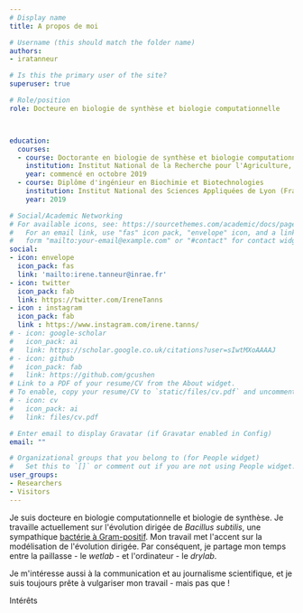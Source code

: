 ```yaml
---
# Display name
title: A propos de moi

# Username (this should match the folder name)
authors:
- iratanneur

# Is this the primary user of the site?
superuser: true

# Role/position
role: Docteure en biologie de synthèse et biologie computationnelle



education:
  courses:
  - course: Doctorante en biologie de synthèse et biologie computationnelle
    institution: Institut National de la Recherche pour l'Agriculture, l'Alimentation et l'Environnement
    year: commencé en octobre 2019
  - course: Diplôme d'ingénieur en Biochimie et Biotechnologies
    institution: Institut National des Sciences Appliquées de Lyon (France)
    year: 2019

# Social/Academic Networking
# For available icons, see: https://sourcethemes.com/academic/docs/page-builder/#icons
#   For an email link, use "fas" icon pack, "envelope" icon, and a link in the
#   form "mailto:your-email@example.com" or "#contact" for contact widget.
social:
- icon: envelope
  icon_pack: fas
  link: 'mailto:irene.tanneur@inrae.fr'  
- icon: twitter
  icon_pack: fab
  link: https://twitter.com/IreneTanns
- icon : instagram
  icon_pack: fab
  link : https://www.instagram.com/irene.tanns/
# - icon: google-scholar
#   icon_pack: ai
#   link: https://scholar.google.co.uk/citations?user=sIwtMXoAAAAJ
# - icon: github
#   icon_pack: fab
#   link: https://github.com/gcushen
# Link to a PDF of your resume/CV from the About widget.
# To enable, copy your resume/CV to `static/files/cv.pdf` and uncomment the lines below.
# - icon: cv
#   icon_pack: ai
#   link: files/cv.pdf

# Enter email to display Gravatar (if Gravatar enabled in Config)
email: ""

# Organizational groups that you belong to (for People widget)
#   Set this to `[]` or comment out if you are not using People widget.
user_groups:
- Researchers
- Visitors
---
```


<div style="text-align: centered">

Je suis docteure en biologie computationnelle et biologie de synthèse. Je travaille actuellement sur l'évolution dirigée de *Bacillus subtilis*, une sympathique [bactérie à Gram-positif](https://fr.wikipedia.org/wiki/Gram_positif). Mon travail met l'accent sur la modélisation de l'évolution dirigée. Par conséquent, je partage mon temps entre la paillasse - le *wetlab* - et l'ordinateur - le *drylab*. 

Je m'intéresse aussi à la communication et au journalisme scientifique, et je suis toujours prête à vulgariser mon travail - mais pas que ! 

Intérêts 


</div>

